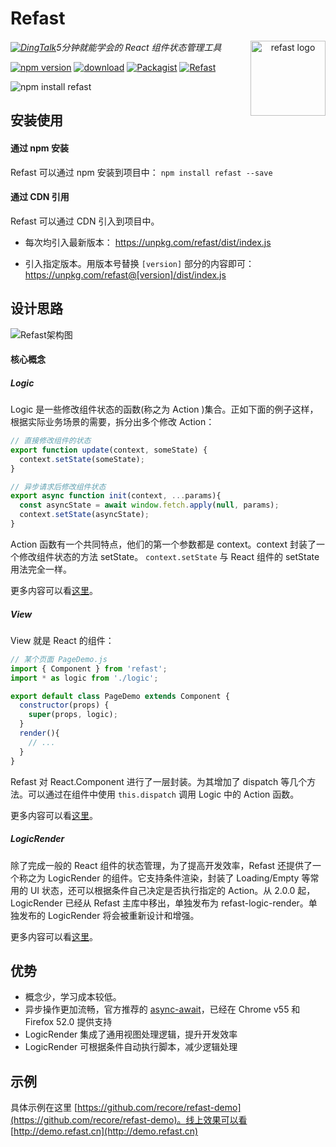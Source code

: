 # Refast

<a href="https://github.com/recore/refast" align="center"><img src="https://user-images.githubusercontent.com/7709602/27905492-afbe494e-6272-11e7-9ca2-7ecea4bd4c0b.jpg" alt="refast logo" height="120" align="right" /></a>

_[![DingTalk](https://img.alicdn.com/tps/TB1Wk4nOXXXXXXTaXXXXXXXXXXX-13-16.png)](dingtalk://dingtalkclient/action/sendmsg?dingtalk_id=alidou)5分钟就能学会的 React 组件状态管理工具_

[![npm version](https://img.shields.io/npm/v/refast.svg?style=flat)](https://www.npmjs.com/package/refast) [![download](https://img.shields.io/npm/dm/refast.svg?style=flat)](https://www.npmjs.com/package/refast) [![Packagist](https://img.shields.io/packagist/l/doctrine/orm.svg)](https://github.com/recore/refast) [![Refast](https://img.shields.io/github/stars/recore/refast.svg?style=social)](https://github.com/recore/refast) 

![npm install refast](https://nodei.co/npm/refast.png?downloadRank=true&downloads=true)

## 安装使用
#### 通过 npm 安装
Refast 可以通过 npm 安装到项目中： 
`npm install refast --save`

#### 通过 CDN 引用

Refast 可以通过 CDN 引入到项目中。
* 每次均引入最新版本：
https://unpkg.com/refast/dist/index.js

* 引入指定版本。用版本号替换 `[version]` 部分的内容即可：
https://unpkg.com/refast@[version]/dist/index.js

## 设计思路

![Refast架构图](https://user-images.githubusercontent.com/7709602/27064069-df2fccb4-5027-11e7-967c-90791a1422c2.png)

#### 核心概念
##### Logic
Logic 是一些修改组件状态的函数(称之为 Action )集合。正如下面的例子这样，根据实际业务场景的需要，拆分出多个修改 Action：
```javascript
// 直接修改组件的状态
export function update(context, someState) {
  context.setState(someState);
}

// 异步请求后修改组件状态
export async function init(context, ...params){
  const asyncState = await window.fetch.apply(null, params);
  context.setState(asyncState);
}
```

Action 函数有一个共同特点，他们的第一个参数都是 context。context 封装了一个修改组件状态的方法 setState。 `context.setState` 与 React 组件的 setState 用法完全一样。

更多内容可以看[这里](Logic.md)。

##### View
View 就是 React 的组件：
```javascript
// 某个页面 PageDemo.js
import { Component } from 'refast';
import * as logic from './logic';

export default class PageDemo extends Component {
  constructor(props) {
    super(props, logic);
  }
  render(){
    // ...
  }
}
```
Refast 对 React.Component 进行了一层封装。为其增加了 dispatch 等几个方法。可以通过在组件中使用 `this.dispatch` 调用 Logic 中的 Action 函数。

更多内容可以看[这里](guide.md)。

##### LogicRender
除了完成一般的 React 组件的状态管理，为了提高开发效率，Refast 还提供了一个称之为 LogicRender 的组件。它支持条件渲染，封装了 Loading/Empty 等常用的 UI 状态，还可以根据条件自己决定是否执行指定的 Action。从 2.0.0 起， LogicRender 已经从 Refast 主库中移出，单独发布为 refast-logic-render。单独发布的 LogicRender 将会被重新设计和增强。

更多内容可以看[这里](LogicRender.md)。

## 优势

- 概念少，学习成本较低。
- 异步操作更加流畅，官方推荐的 [async-await](https://github.com/tc39/proposals/blob/master/finished-proposals.md)，已经在 Chrome v55 和 Firefox 52.0 提供支持
- LogicRender 集成了通用视图处理逻辑，提升开发效率
- LogicRender 可根据条件自动执行脚本，减少逻辑处理

## 示例

具体示例在这里 [https://github.com/recore/refast-demo](https://github.com/recore/refast-demo)。线上效果可以看 [http://demo.refast.cn](http://demo.refast.cn)
